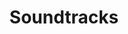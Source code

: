 ---
layout: category_portfolio
title: Soundtracks
class: soundtracks
permalink: /soundtracks
order: 3
---